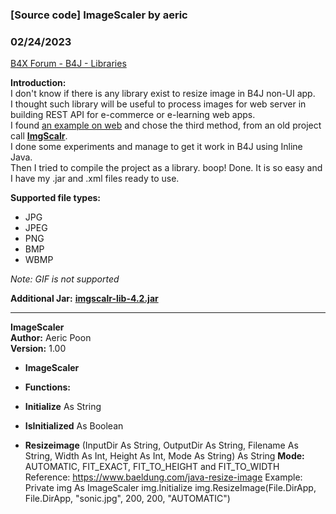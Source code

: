### [Source code] ImageScaler by aeric
### 02/24/2023
[B4X Forum - B4J - Libraries](https://www.b4x.com/android/forum/threads/144818/)

**Introduction:**  
I don't know if there is any library exist to resize image in B4J non-UI app.  
I thought such library will be useful to process images for web server in building REST API for e-commerce or e-learning web apps.  
I found [an example on web](https://www.baeldung.com/java-resize-image) and chose the third method, from an old project call [**ImgScalr**](https://github.com/rkalla/imgscalr).  
I done some experiments and manage to get it work in B4J using Inline Java.  
Then I tried to compile the project as a library. boop! Done. It is so easy and I have my .jar and .xml files ready to use.  
  
**Supported file types:**  

- JPG
- JPEG
- PNG
- BMP
- WBMP

*Note: GIF is not supported*  
  
**Additional Jar:** [**imgscalr-lib-4.2.jar**](https://mvnrepository.com/artifact/org.imgscalr/imgscalr-lib/4.2)  
  

---

  
  
**ImageScaler  
Author:** Aeric Poon  
**Version:** 1.00  

- **ImageScaler**

- **Functions:**

- **Initialize** As String
- **IsInitialized** As Boolean
- **Resizeimage** (InputDir As String, OutputDir As String, Filename As String, Width As Int, Height As Int, Mode As String) As String
**Mode:** AUTOMATIC, FIT\_EXACT, FIT\_TO\_HEIGHT and FIT\_TO\_WIDTH
Reference: [<https://www.baeldung.com/java-resize-image>](https://www.baeldung.com/java-resize-image)
Example: Private img As ImageScaler
img.Initialize
img.ResizeImage(File.DirApp, File.DirApp, "sonic.jpg", 200, 200, "AUTOMATIC")